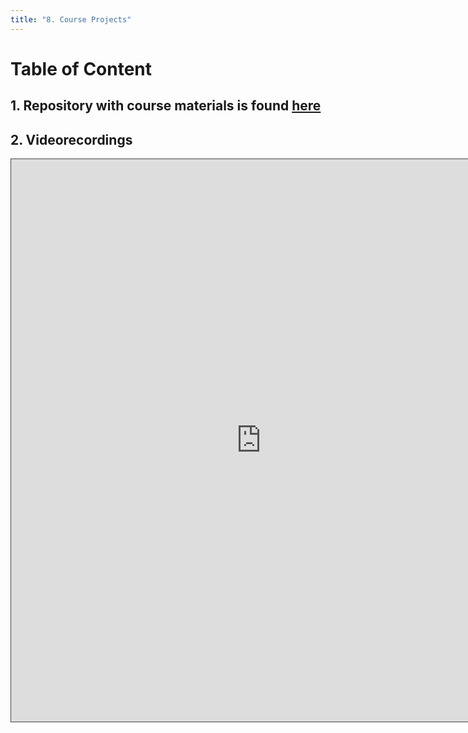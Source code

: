 ```yaml
---
title: "8. Course Projects"
---
```


<a name="toc"></a>
# Table of Content

## 1. Repository with course materials is found [here](https://github.com/compchem-cybertraining/Cyber_Training_Workshop2023_course_projects)


## 2. Videorecordings

<iframe src="https://ub.hosted.panopto.com/Panopto/Pages/Embed.aspx?id=9c00a5f8-aca2-4af8-a916-b0320124027e
&autoplay=false&offerviewer=true&showtitle=true&showbrand=true&captions=false&interactivity=all" height="900" width="800" 
style="border: 1px solid #464646;" allowfullscreen allow="autoplay"></iframe>

